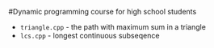 #Dynamic programming course for high school students

- `triangle.cpp` - the path with maximum sum in a triangle
- `lcs.cpp` - longest continuous subseqence
